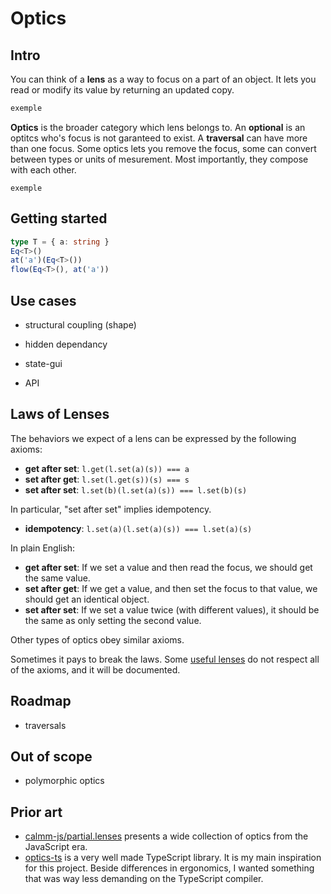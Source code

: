 ---
---

# Optics

## Intro

You can think of a **lens** as a way to focus on a part of an object. It lets you read or modify its value by returning an updated copy.

```typescript
exemple
```

**Optics** is the broader category which lens belongs to. An **optional** is an optitcs who's focus is not garanteed to exist. A **traversal** can have more than one focus. Some optics lets you remove the focus, some can convert between types or units of mesurement. Most importantly, they compose with each other.

```
exemple
```

## Getting started

```typescript
type T = { a: string }
Eq<T>()
at('a')(Eq<T>())
flow(Eq<T>(), at('a'))
```

## Use cases

- structural coupling (shape)
- hidden dependancy

- state-gui
- API

## Laws of Lenses

The behaviors we expect of a lens can be expressed by the following axioms:

- **get after set**: `l.get(l.set(a)(s)) === a`
- **set after get**: `l.set(l.get(s))(s) === s`
- **set after set**: `l.set(b)(l.set(a)(s)) === l.set(b)(s)`

In particular, "set after set" implies idempotency.

- **idempotency**: `l.set(a)(l.set(a)(s)) === l.set(a)(s)`

In plain English:

- **get after set**: If we set a value and then read the focus, we should get the same value.
- **set after get**: If we get a value, and then set the focus to that value, we should get an identical object.
- **set after set**: If we set a value twice (with different values), it should be the same as only setting the second value.

Other types of optics obey similar axioms.

Sometimes it pays to break the laws. Some [useful lenses](/docs/tags/unlawful) do not respect all of the axioms, and it will be documented.

## Roadmap

- traversals

## Out of scope

- polymorphic optics

## Prior art

- [calmm-js/partial.lenses](https://github.com/calmm-js/partial.lenses) presents a wide collection of optics from the JavaScript era.
- [optics-ts](https://akheron.github.io/optics-ts/) is a very well made TypeScript library. It is my main inspiration for this project. Beside differences in ergonomics, I wanted something that was way less demanding on the TypeScript compiler.
